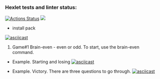 ### Hexlet tests and linter status:
[![Actions Status](https://github.com/MrNovan/frontend-project-44/workflows/hexlet-check/badge.svg)](https://github.com/MrNovan/frontend-project-44/actions)
<a href="https://codeclimate.com/github/MrNovan/frontend-project-44/maintainability"><img src="https://api.codeclimate.com/v1/badges/81a6985cc9d15a113fe0/maintainability" /></a>


- install pack

[![asciicast](https://asciinema.org/a/zShuH4CGINWR2X31SufuKAXee.svg)](https://asciinema.org/a/zShuH4CGINWR2X31SufuKAXee)

1. Game#1 Brain-even - even or odd. To start, use the brain-even command.

- Example. Starting and losing
[![asciicast](https://asciinema.org/a/S8BNrCnkB8AqTqv5UYJlERc0Q.svg)](https://asciinema.org/a/S8BNrCnkB8AqTqv5UYJlERc0Q)

- Example. Victory. There are three questions to go through.
[![asciicast](https://asciinema.org/a/u0ZmeflULjd4Y6cmHS8GR1sj9.svg)](https://asciinema.org/a/u0ZmeflULjd4Y6cmHS8GR1sj9)